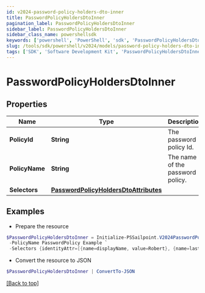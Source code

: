 ```yaml
---
id: v2024-password-policy-holders-dto-inner
title: PasswordPolicyHoldersDtoInner
pagination_label: PasswordPolicyHoldersDtoInner
sidebar_label: PasswordPolicyHoldersDtoInner
sidebar_class_name: powershellsdk
keywords: ['powershell', 'PowerShell', 'sdk', 'PasswordPolicyHoldersDtoInner', 'V2024PasswordPolicyHoldersDtoInner'] 
slug: /tools/sdk/powershell/v2024/models/password-policy-holders-dto-inner
tags: ['SDK', 'Software Development Kit', 'PasswordPolicyHoldersDtoInner', 'V2024PasswordPolicyHoldersDtoInner']
---
```



# PasswordPolicyHoldersDtoInner

## Properties

Name | Type | Description | Notes
------------ | ------------- | ------------- | -------------
**PolicyId** | **String** | The password policy Id. | [optional] 
**PolicyName** | **String** | The name of the password policy. | [optional] 
**Selectors** | [**PasswordPolicyHoldersDtoAttributes**](password-policy-holders-dto-attributes) |  | [optional] 

## Examples

- Prepare the resource
```powershell
$PasswordPolicyHoldersDtoInner = Initialize-PSSailpoint.V2024PasswordPolicyHoldersDtoInner  -PolicyId 2c91808e7d976f3b017d9f5ceae440c8 `
 -PolicyName PasswordPolicy Example `
 -Selectors {identityAttr=[{name=displayName, value=Robert}, {name=lastname, value=Juice}]}
```

- Convert the resource to JSON
```powershell
$PasswordPolicyHoldersDtoInner | ConvertTo-JSON
```


[[Back to top]](#) 

